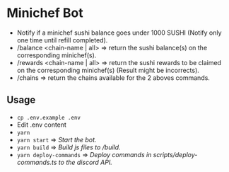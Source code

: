 # Minichef Bot

* Notify if a minichef sushi balance goes under 1000 SUSHI (Notify only one time until refill completed).
* /balance <chain-name | all> => return the sushi balance(s) on the corresponding minichef(s).
* /rewards <chain-name | all> => return the sushi rewards to be claimed on the corresponding minichef(s) (Result might be incorrects).
* /chains => return the chains available for the 2 aboves commands.

## Usage

* ```cp .env.example .env```
* Edit .env content
* ```yarn```
* ```yarn start``` => *Start the bot.*
* ```yarn build``` => *Build js files to /build.*
* ```yarn deploy-commands``` => *Deploy commands in scripts/deploy-commands.ts to the discord API.*